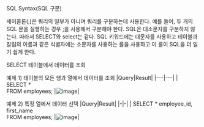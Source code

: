 SQL Syntax(SQL 구문)




세미콜론(;)은 쿼리의 일부가 아니며 쿼리를 구분하는데 사용한다. 예를 들어, 두 개의 SQL 문을 실행하는 경우 ;을 사용해서 구분해야 한다.
SQL은 대소문자를 구분하지 않는다. 따라서 SELECT와 select는 같다.
SQL 키워드에는 대문자를 사용하고 테이블과 칼럼의 이름과 같은 식별자에는 소문자를 사용하는 룰을 사용하고 이 룰이 SQL을 더 일기 쉽게 한다.

SELECT
테이블에서 데이터를 조회

예제 1) 테이블의 모든 행과 열에서 데이터를 조회
|Query|Result|
|---|---|
|
SELECT *<br/>
FROM employees;
|![image](https://github.com/user-attachments/assets/66360128-7db3-42d9-936c-736ee1f5dc61)|

예제 2) 특정 열에서 데이터 선택
|Query|Result|
|-|-|
|
SELECT * employee_id, first_name<br/>
FROM employees;
|![image](https://github.com/user-attachments/assets/05d4ce3e-aa11-49df-baf5-20d2fe6a9ef3)|



